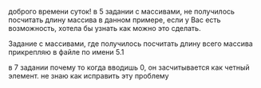доброго времени суток! 
в 5 задании с массивами, не получилось посчитать длину массива в данном примере, если у Вас есть возможность, хотела бы узнать как можно это сделать. 

Задание с массивами, где получилось посчитать длину всего массива прикрепляю в файле по имени 5.1

в 7 задании почему то когда вводишь 0, он засчитывается как четный элемент. не знаю как исправить эту проблему
